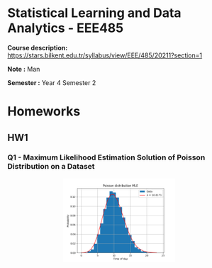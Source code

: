 # Statistical Learning and Data Analytics - EEE485
**Course description:** https://stars.bilkent.edu.tr/syllabus/view/EEE/485/20211?section=1

**Note :** Man

**Semester :** Year 4 Semester 2

# Homeworks

## HW1

### Q1 - Maximum Likelihood Estimation Solution of Poisson Distribution on a Dataset 

<p align="center">
  <img width=50% height=50% src="https://github.com/soly33tworks/ME-PHYS_Undergraduate_Courses/blob/main/EEE485-Statistical_Learning_n_Data_Analytics/assets/HW1Q1.png">
</p>
